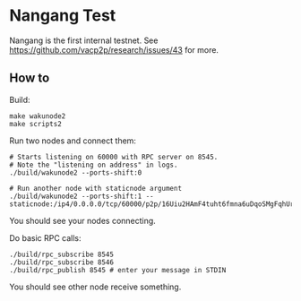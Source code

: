 # Nangang Test

Nangang is the first internal testnet. See
https://github.com/vacp2p/research/issues/43 for more.

## How to

Build:

```
make wakunode2
make scripts2
```

Run two nodes and connect them:

```
# Starts listening on 60000 with RPC server on 8545.
# Note the "listening on address" in logs.
./build/wakunode2 --ports-shift:0

# Run another node with staticnode argument
./build/wakunode2 --ports-shift:1 --staticnode:/ip4/0.0.0.0/tcp/60000/p2p/16Uiu2HAmF4tuht6fmna6uDqoSMgFqhUrdaVR6VQRyGr6sCpfS2jp
```

You should see your nodes connecting.

Do basic RPC calls:

```
./build/rpc_subscribe 8545
./build/rpc_subscribe 8546
./build/rpc_publish 8545 # enter your message in STDIN
```

You should see other node receive something.

